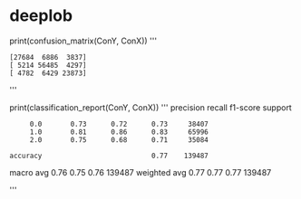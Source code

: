 # deeplob


print(confusion_matrix(ConY, ConX))
'''

    [27684  6886  3837]
    [ 5214 56485  4297]
    [ 4782  6429 23873]

'''

print(classification_report(ConY, ConX))
'''
              precision    recall  f1-score   support

         0.0       0.73      0.72      0.73     38407
         1.0       0.81      0.86      0.83     65996
         2.0       0.75      0.68      0.71     35084

    accuracy                           0.77    139487
   macro avg       0.76      0.75      0.76    139487
weighted avg       0.77      0.77      0.77    139487

'''
